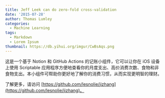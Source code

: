 ```yaml
---
title: Jeff Leek can do zero-fold cross-validation
date: '2015-07-28'
author: Thomas Lumley
categories:
  - Machine Learning
tags:
  - Markdown
  - Lorem Ipsum
thumbnail: https://db.yihui.org/imgur/CwBsAqs.png
---
```

这是一个基于 Notion 和 GitHub Actions 的记账小组件，它可以让你在 iOS 设备上使用 Scriptable 应用程序方便地查看你的月度支出、高价消费次数、食物和非食物支出。本小组件可帮助你更好地了解你的消费习惯，从而实现更明智的理财。

了解更多，请访问 [https://github.com/lesnolie/jizhang](https://github.com/lesnolie/jizhang)。